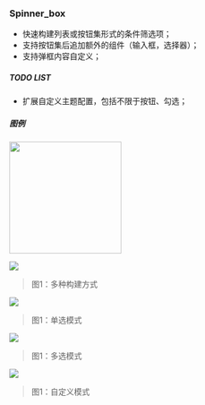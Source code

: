 ### Spinner_box

- 快速构建列表或按钮集形式的条件筛选项；
- 支持按钮集后追加额外的组件（输入框，选择器）；
- 支持弹框内容自定义；

##### TODO LIST
- 扩展自定义主题配置，包括不限于按钮、勾选；

##### 图例

<img src="https://github.com/boomcx/spinner_box/blob/main/assets/builder.gif" width="200px">

![](https://github.com/boomcx/spinner_box/blob/main/assets/builder.gif)
>图1：多种构建方式

![](https://github.com/boomcx/spinner_box/blob/main/assets/single_select.gif)
>图1：单选模式

![](https://github.com/boomcx/spinner_box/blob/main/assets/muti_select.gif)
>图1：多选模式

![](https://github.com/boomcx/spinner_box/blob/main/assets/custom.gif) 
>图1：自定义模式 
